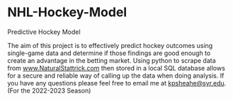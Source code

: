 # NHL-Hockey-Model
Predictive Hockey Model 

The aim of this project is to effectively predict hockey outcomes using single-game data and determine if those findings are good enough to create an advantage in the betting market. Using python to scrape data from www.NaturalStattrick.com then stored in a local SQL database allows for a secure and reliable way of calling up the data when doing analysis. If you have any questions please feel free to email me at kpsheahe@syr.edu. 
(For the 2022-2023 Season)
